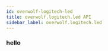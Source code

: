 ```yaml
---
id: overwolf-logitech-led
title: overwolf.logitech.led API
sidebar_label: overwolf.logitech.led
---
```


### hello